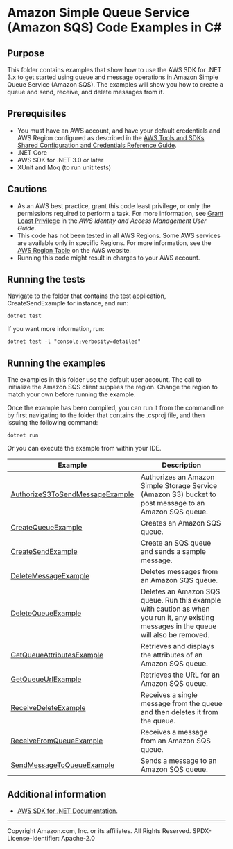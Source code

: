 <!-- Copyright Amazon.com, Inc. or its affiliates. All Rights Reserved.
     SPDX - License - Identifier: Apache - 2.0 -->

# Amazon Simple Queue Service (Amazon SQS) Code Examples in C\#

## Purpose

This folder contains examples that show how to use the AWS SDK for .NET 3.x to
get started using queue and message operations in Amazon Simple Queue Service
(Amazon SQS). The examples will show you how to create a queue and send, receive,
and delete messages from it.

## Prerequisites

- You must have an AWS account, and have your default credentials and AWS Region
  configured as described in the [AWS Tools and SDKs Shared Configuration and
  Credentials Reference Guide](https://docs.aws.amazon.com/credref/latest/refdocs/creds-config-files.html).
- .NET Core 
- AWS SDK for .NET 3.0 or later
- XUnit and Moq (to run unit tests)

## Cautions

- As an AWS best practice, grant this code least privilege, or only the 
  permissions required to perform a task. For more information, see 
  [Grant Least Privilege](https://docs.aws.amazon.com/IAM/latest/UserGuide/best-practices.html#grant-least-privilege) 
  in the *AWS Identity and Access Management 
  User Guide*.
- This code has not been tested in all AWS Regions. Some AWS services are 
  available only in specific Regions. For more information, see the 
  [AWS Region Table](https://aws.amazon.com/about-aws/global-infrastructure/regional-product-services/)
  on the AWS website.
- Running this code might result in charges to your AWS account.

## Running the tests

Navigate to the folder that contains the test application, CreateSendExample
for instance, and run:

```
dotnet test
```

If you want more information, run:

```
dotnet test -l "console;verbosity=detailed"
```

## Running the examples

The examples in this folder use the default user account. The call to
initialize the Amazon SQS client supplies the region. Change the region to
match your own before running the example.

Once the example has been compiled, you can run it from the commandline by
first navigating to the folder that contains the .csproj file, and then
issuing the following command:

```
dotnet run
```

Or you can execute the example from within your IDE.

| Example | Description |
|---------|-------------|
| [AuthorizeS3ToSendMessageExample](AuthorizeS2ToSendMessageExample/) | Authorizes an Amazon Simple Storage Service (Amazon S3) bucket to post message to an Amazon SQS queue. |
| [CreateQueueExample](CreateQueueExample/) | Creates an Amazon SQS queue. |
| [CreateSendExample](CreateSendExample/) | Create an SQS queue and sends a sample message. |
| [DeleteMessageExample](DeleteMessageExample/) | Deletes messages from an Amazon SQS queue. |
| [DeleteQueueExample](DeleteQueueExample/) | Deletes an Amazon SQS queue. Run this example with caution as when you run it, any existing messages in the queue will also be removed. |
| [GetQueueAttributesExample](GetQueueAttributesExample/) | Retrieves and displays the attributes of an Amazon SQS queue. |
| [GetQueueUrlExample](GetQueueUrlExample/) | Retrieves the URL for an Amazon SQS queue. |
| [ReceiveDeleteExample](ReceivDeleteExample/) | Receives a single message from the queue and then deletes it from the queue. |
| [ReceiveFromQueueExample](ReceiveFromQueueExample/) | Receives a message from an Amazon SQS queue. |
| [SendMessageToQueueExample](SendMessageToQueueExample/) | Sends a message to an Amazon SQS queue. |

## Additional information

- [AWS SDK for .NET Documentation](https://docs.aws.amazon.com/sdk-for-net/index.html#latest-version).

---
Copyright Amazon.com, Inc. or its affiliates. All Rights Reserved.
SPDX-License-Identifier: Apache-2.0